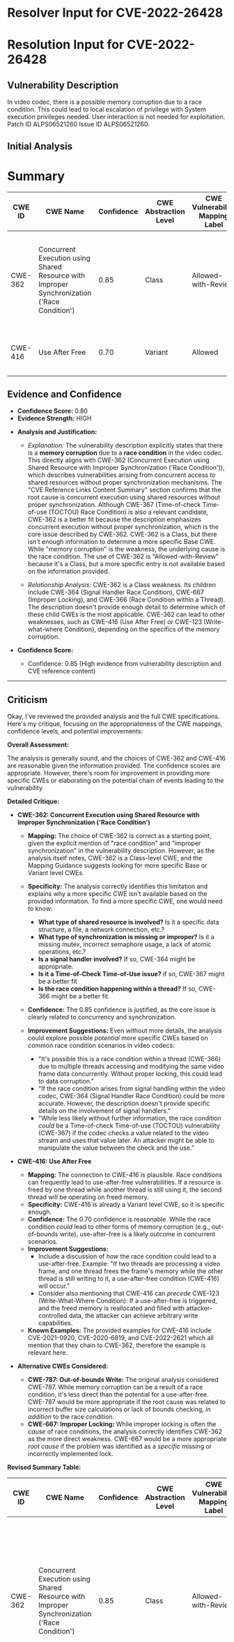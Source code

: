 # Resolver Input for CVE-2022-26428

# Resolution Input for CVE-2022-26428

## Vulnerability Description
In video codec, there is a possible memory corruption due to a race condition. This could lead to local escalation of privilege with System execution privileges needed. User interaction is not needed for exploitation. Patch ID ALPS06521260 Issue ID ALPS06521260.

## Initial Analysis
# Summary
| CWE ID | CWE Name | Confidence | CWE Abstraction Level | CWE Vulnerability Mapping Label | CWE-Vulnerability Mapping Notes |
|---|---|---|---|---|---|
| CWE-362 | Concurrent Execution using Shared Resource with Improper Synchronization ('Race Condition') | 0.85 | Class | Allowed-with-Review | The vulnerability is caused by a **race condition** due to concurrent execution using shared resources without proper synchronization. |
| CWE-416 | Use After Free | 0.70 | Variant | Allowed | The **memory corruption** can potentially lead to a use-after-free scenario. |

## Evidence and Confidence

*   **Confidence Score:** 0.80
*   **Evidence Strength:** HIGH

- **Analysis and Justification:**
  - *Explanation:* The vulnerability description explicitly states that there is a **memory corruption** due to a **race condition** in the video codec. This directly aligns with CWE-362 (Concurrent Execution using Shared Resource with Improper Synchronization ('Race Condition')), which describes vulnerabilities arising from concurrent access to shared resources without proper synchronization mechanisms. The "CVE Reference Links Content Summary" section confirms that the root cause is concurrent execution using shared resources without proper synchronization. Although CWE-367 (Time-of-check Time-of-use (TOCTOU) Race Condition) is also a relevant candidate, CWE-362 is a better fit because the description emphasizes concurrent execution without proper synchronization, which is the core issue described by CWE-362. CWE-362 is a Class, but there isn't enough information to determine a more specific Base CWE. While "memory corruption" is the weakness, the underlying cause is the race condition.
  The use of CWE-362 is "Allowed-with-Review" because it's a Class, but a more specific entry is not available based on the information provided.

  - *Relationship Analysis:* CWE-362 is a Class weakness. Its children include CWE-364 (Signal Handler Race Condition), CWE-667 (Improper Locking), and CWE-366 (Race Condition within a Thread). The description doesn't provide enough detail to determine which of these child CWEs is the most applicable. CWE-362 can lead to other weaknesses, such as CWE-416 (Use After Free) or CWE-123 (Write-what-where Condition), depending on the specifics of the memory corruption.

- **Confidence Score:**
  - Confidence: 0.85 (High evidence from vulnerability description and CVE reference content)

---

## Criticism
Okay, I've reviewed the provided analysis and the full CWE specifications. Here's my critique, focusing on the appropriateness of the CWE mappings, confidence levels, and potential improvements:

**Overall Assessment:**

The analysis is generally sound, and the choices of CWE-362 and CWE-416 are reasonable given the information provided. The confidence scores are appropriate. However, there's room for improvement in providing more specific CWEs or elaborating on the potential chain of events leading to the vulnerability.

**Detailed Critique:**

*   **CWE-362: Concurrent Execution using Shared Resource with Improper Synchronization ('Race Condition')**

    *   **Mapping:**  The choice of CWE-362 is correct as a starting point, given the explicit mention of "race condition" and "improper synchronization" in the vulnerability description. However, as the analysis itself notes, CWE-362 is a Class-level CWE, and the Mapping Guidance suggests looking for more specific Base or Variant level CWEs.
    *   **Specificity:**  The analysis correctly identifies this limitation and explains why a more specific CWE isn't available based on the provided information. To find a more specific CWE, one would need to know:
        *   **What type of shared resource is involved?** Is it a specific data structure, a file, a network connection, etc.?
        *   **What type of synchronization is missing or improper?** Is it a missing mutex, incorrect semaphore usage, a lack of atomic operations, etc.?
        *   **Is a signal handler involved?** If so, CWE-364 might be appropriate.
        *   **Is it a Time-of-Check Time-of-Use issue?** if so, CWE-367 might be a better fit
        *   **Is the race condition happening within a thread?** If so, CWE-366 might be a better fit.
    *   **Confidence:**  The 0.85 confidence is justified, as the core issue is clearly related to concurrency and synchronization.
    *   **Improvement Suggestions:**  Even without more details, the analysis could explore possible *potential* more specific CWEs based on common race condition scenarios in video codecs:

        *   "It's possible this is a race condition within a thread (CWE-366) due to multiple threads accessing and modifying the same video frame data concurrently. Without proper locking, this could lead to data corruption."
        *   "If the race condition arises from signal handling within the video codec, CWE-364 (Signal Handler Race Condition) could be more accurate. However, the description doesn't provide specific details on the involvement of signal handlers."
        *   "While less likely without further information, the race condition *could* be a Time-of-check Time-of-use (TOCTOU) vulnerability (CWE-367) if the codec checks a value related to the video stream and uses that value later. An attacker might be able to manipulate the value between the check and the use."

*   **CWE-416: Use After Free**

    *   **Mapping:** The connection to CWE-416 is plausible. Race conditions can frequently lead to use-after-free vulnerabilities. If a resource is freed by one thread while another thread is still using it, the second thread will be operating on freed memory.
    *   **Specificity:**  CWE-416 is already a Variant level CWE, so it is specific enough.
    *   **Confidence:** The 0.70 confidence is reasonable. While the race condition *could* lead to other forms of memory corruption (e.g., out-of-bounds write), use-after-free is a likely outcome in concurrent scenarios.
    *   **Improvement Suggestions:**
        *   Include a discussion of *how* the race condition could lead to a use-after-free. Example: "If two threads are processing a video frame, and one thread frees the frame's memory while the other thread is still writing to it, a use-after-free condition (CWE-416) will occur."
        *   Consider also mentioning that CWE-416 can *precede* CWE-123 (Write-What-Where Condition): If a use-after-free is triggered, and the freed memory is reallocated and filled with attacker-controlled data, the attacker can achieve arbitrary write capabilities.
    *   **Known Examples:** The provided examples for CWE-416 include CVE-2021-0920, CVE-2020-6819, and CVE-2022-2621 which all mention that they chain to CWE-362, therefore the example is relevant here.

*   **Alternative CWEs Considered:**

    *   **CWE-787: Out-of-bounds Write:** The original analysis considered CWE-787. While memory corruption can be a result of a race condition, it's less direct than the potential for a use-after-free. CWE-787 would be more appropriate if the root cause was related to incorrect buffer size calculations or lack of bounds checking, *in addition* to the race condition.
    *   **CWE-667: Improper Locking:** While improper locking is often the *cause* of race conditions, the analysis correctly identifies CWE-362 as the more direct weakness. CWE-667 would be a more appropriate *root cause* if the problem was identified as a *specific* missing or incorrectly implemented lock.

**Revised Summary Table:**

| CWE ID | CWE Name | Confidence | CWE Abstraction Level | CWE Vulnerability Mapping Label | CWE-Vulnerability Mapping Notes |
|---|---|---|---|---|---|
| CWE-362 | Concurrent Execution using Shared Resource with Improper Synchronization ('Race Condition') | 0.85 | Class | Allowed-with-Review | The vulnerability is caused by a **race condition** due to concurrent execution using shared resources without proper synchronization.  Further investigation could reveal a more specific Base-level CWE such as CWE-366, CWE-364, or CWE-367.|
| CWE-416 | Use After Free | 0.70 | Variant | Allowed | The **memory corruption** can potentially lead to a use-after-free scenario if a thread attempts to access memory that has been freed by another thread. This can potentially lead to CWE-123. |

**In conclusion,** the analysis is good, but could be slightly improved by:

1.  Explicitly discussing potential, more specific, sub-CWEs of CWE-362, even if the information is not available to confirm them.
2.  Elaborating on the potential chain of events that leads from CWE-362 to CWE-416, including how it could lead to CWE-123. This helps in understanding the attack vector.

By adding these elements, the analysis becomes more complete and helpful for understanding the vulnerability and developing effective mitigations.

Consider both the direct matches and the relationships between CWEs
when making your final determination.
        